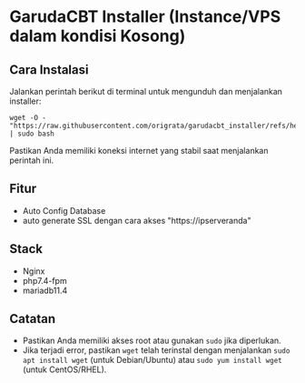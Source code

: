 # GarudaCBT Installer (Instance/VPS dalam kondisi Kosong)

## Cara Instalasi

Jalankan perintah berikut di terminal untuk mengunduh dan menjalankan installer:

```
wget -O - "https://raw.githubusercontent.com/origrata/garudacbt_installer/refs/heads/main/install.sh" | sudo bash

```

Pastikan Anda memiliki koneksi internet yang stabil saat menjalankan perintah ini.

## Fitur
- Auto Config Database
- auto generate SSL dengan cara akses "https://ipserveranda"

## Stack
- Nginx
- php7.4-fpm
- mariadb11.4

## Catatan
- Pastikan Anda memiliki akses root atau gunakan `sudo` jika diperlukan.
- Jika terjadi error, pastikan `wget` telah terinstal dengan menjalankan `sudo apt install wget` (untuk Debian/Ubuntu) atau `sudo yum install wget` (untuk CentOS/RHEL).
